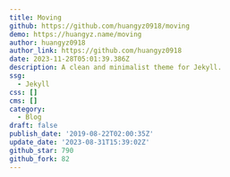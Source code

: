 ```yaml
---
title: Moving
github: https://github.com/huangyz0918/moving
demo: https://huangyz.name/moving
author: huangyz0918
author_link: https://github.com/huangyz0918
date: 2023-11-28T05:01:39.386Z
description: A clean and minimalist theme for Jekyll.
ssg:
  - Jekyll
css: []
cms: []
category:
  - Blog
draft: false
publish_date: '2019-08-22T02:00:35Z'
update_date: '2023-08-31T15:39:02Z'
github_star: 790
github_fork: 82
---
```

